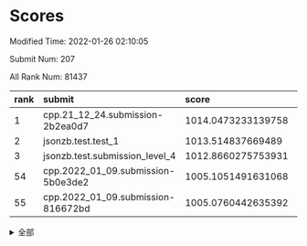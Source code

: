 # Scores

Modified Time: 2022-01-26 02:10:05

Submit Num: 207

All Rank Num: 81437

| rank |               submit               |       score        |       sigma        | pk_num |
| :--- | :--------------------------------- | :----------------- | :----------------- | :----- |
| 1    | cpp.21_12_24.submission-2b2ea0d7   | 1014.0473233139758 | 0.8054816511313454 | 1574   |
| 2    | jsonzb.test.test_1                 | 1013.514837669489  | 0.8336392208490004 | 1578   |
| 3    | jsonzb.test.submission_level_4     | 1012.8660275753931 | 0.8175766052953027 | 1577   |
| 54   | cpp.2022_01_09.submission-5b0e3de2 | 1005.1051491631068 | 0.7302094797599848 | 1569   |
| 55   | cpp.2022_01_09.submission-816672bd | 1005.0760442635392 | 0.7330409186678111 | 1575   |


<details>
<summary>全部</summary>

| rank |                 submit                 |       score        |       sigma        | pk_num |
| :--- | :------------------------------------- | :----------------- | :----------------- | :----- |
| 1    | cpp.21_12_24.submission-2b2ea0d7       | 1014.0473233139758 | 0.8054816511313454 | 1574   |
| 2    | jsonzb.test.test_1                     | 1013.514837669489  | 0.8336392208490004 | 1578   |
| 3    | jsonzb.test.submission_level_4         | 1012.8660275753931 | 0.8175766052953027 | 1577   |
| 4    | gobigger.level_3.submission_level_3_33 | 1011.4940275344118 | 0.7650636036389463 | 1570   |
| 5    | gobigger.level_3.submission_level_3_16 | 1011.377189054298  | 0.7857975841796442 | 1572   |
| 6    | gobigger.level_3.submission_level_3_21 | 1011.373303792645  | 0.7948936241776976 | 1574   |
| 7    | gobigger.level_3.submission_level_3_14 | 1011.3681756042229 | 0.7603345712083996 | 1575   |
| 8    | gobigger.level_3.submission_level_3_35 | 1011.1852412671049 | 0.7688237596343144 | 1573   |
| 9    | gobigger.level_3.submission_level_3_2  | 1010.9783895109987 | 0.7592412391572901 | 1573   |
| 10   | gobigger.level_3.submission_level_3_26 | 1010.9629830370965 | 0.7454483396729193 | 1576   |
| 11   | gobigger.level_3.submission_level_3_19 | 1010.9529810957863 | 0.7644759657376262 | 1573   |
| 12   | gobigger.level_3.submission_level_3_38 | 1010.9474421580755 | 0.7619248803169933 | 1574   |
| 13   | gobigger.level_3.submission_level_3_30 | 1010.8450883728041 | 0.7686691932668668 | 1571   |
| 14   | gobigger.level_3.submission_level_3_10 | 1010.8407022083051 | 0.7656747607582262 | 1573   |
| 15   | gobigger.level_3.submission_level_3_40 | 1010.7910318898082 | 0.7762194044636246 | 1568   |
| 16   | gobigger.level_3.submission_level_3_27 | 1010.7543850525823 | 0.7797714637419183 | 1574   |
| 17   | gobigger.level_3.submission_level_3_29 | 1010.4726001275112 | 0.7703876305670952 | 1578   |
| 18   | gobigger.level_3.submission_level_3_34 | 1010.4535337667888 | 0.7708064502769614 | 1578   |
| 19   | gobigger.level_3.submission_level_3_32 | 1010.4519639459735 | 0.7762241874621193 | 1571   |
| 20   | gobigger.level_3.submission_level_3_37 | 1010.4351676324501 | 0.7575480629183297 | 1572   |
| 21   | gobigger.level_3.submission_level_3_5  | 1010.3932093556683 | 0.7837516360779961 | 1575   |
| 22   | gobigger.level_3.submission_level_3_18 | 1010.3707252265644 | 0.7837360059967656 | 1575   |
| 23   | gobigger.level_3.submission_level_3_3  | 1010.3649565846077 | 0.7657633430801539 | 1571   |
| 24   | gobigger.level_3.submission_level_3_47 | 1010.160651332937  | 0.7358763280111539 | 1565   |
| 25   | gobigger.level_3.submission_level_3_25 | 1010.1503492988213 | 0.7531950691784374 | 1572   |
| 26   | gobigger.level_3.submission_level_3_45 | 1010.0254834358582 | 0.7668518048032547 | 1569   |
| 27   | gobigger.level_3.submission_level_3_7  | 1010.0247036568783 | 0.753879527292466  | 1567   |
| 28   | gobigger.level_3.submission_level_3_23 | 1009.9769375026638 | 0.7403155001544796 | 1576   |
| 29   | gobigger.level_3.submission_level_3_43 | 1009.9481579627538 | 0.7604452221130165 | 1576   |
| 30   | gobigger.level_3.submission_level_3_0  | 1009.8817297355581 | 0.7539320908208602 | 1574   |
| 31   | gobigger.level_3.submission_level_3_8  | 1009.8787327490063 | 0.7527390656266076 | 1574   |
| 32   | gobigger.level_3.submission_level_3_31 | 1009.8733424716295 | 0.7566254412183102 | 1576   |
| 33   | gobigger.level_3.submission_level_3_41 | 1009.7747210604005 | 0.7543617840741899 | 1574   |
| 34   | gobigger.level_3.submission_level_3_4  | 1009.7354950857374 | 0.7645309214474606 | 1577   |
| 35   | gobigger.level_3.submission_level_3_6  | 1009.7239828899459 | 0.7656414364784725 | 1572   |
| 36   | gobigger.level_3.submission_level_3_48 | 1009.688544965508  | 0.7420179880981231 | 1574   |
| 37   | gobigger.level_3.submission_level_3_42 | 1009.6654635422811 | 0.753472928464706  | 1573   |
| 38   | gobigger.level_3.submission_level_3_9  | 1009.6303171494992 | 0.7678444699938304 | 1573   |
| 39   | gobigger.level_3.submission_level_3_49 | 1009.5573229316583 | 0.7545496968735371 | 1566   |
| 40   | gobigger.level_3.submission_level_3_12 | 1009.4318145063138 | 0.7458249793864584 | 1570   |
| 41   | gobigger.level_3.submission_level_3_46 | 1009.3895428577489 | 0.7278113400648261 | 1573   |
| 42   | gobigger.level_3.submission_level_3_13 | 1009.3620678193436 | 0.7530729019370513 | 1574   |
| 43   | gobigger.level_3.submission_level_3_1  | 1009.3255952850786 | 0.771562043625234  | 1575   |
| 44   | gobigger.level_3.submission_level_3_36 | 1009.3110619572689 | 0.7720172636909111 | 1572   |
| 45   | gobigger.level_3.submission_level_3_22 | 1009.2741524586452 | 0.7511574681305861 | 1575   |
| 46   | gobigger.level_3.submission_level_3_44 | 1009.2464805447137 | 0.7328740378453158 | 1577   |
| 47   | gobigger.level_3.submission_level_3_24 | 1009.2458994598518 | 0.7640195206586464 | 1569   |
| 48   | gobigger.level_3.submission_level_3_20 | 1009.2380969137183 | 0.7441163597590527 | 1576   |
| 49   | gobigger.level_3.submission_level_3_28 | 1009.2028770569843 | 0.7345023861448915 | 1573   |
| 50   | gobigger.level_3.submission_level_3_11 | 1008.9851082128673 | 0.7332957615427492 | 1575   |
| 51   | gobigger.level_3.submission_level_3_39 | 1008.7432522855194 | 0.7599356736484002 | 1573   |
| 52   | gobigger.level_3.submission_level_3_15 | 1008.6715303378234 | 0.7389843202473155 | 1572   |
| 53   | gobigger.level_3.submission_level_3_17 | 1008.1268114524519 | 0.746803394851895  | 1575   |
| 54   | cpp.2022_01_09.submission-5b0e3de2     | 1005.1051491631068 | 0.7302094797599848 | 1569   |
| 55   | cpp.2022_01_09.submission-816672bd     | 1005.0760442635392 | 0.7330409186678111 | 1575   |
| 56   | gobigger.level_1.submission_level_1_22 | 1004.6059048648839 | 0.7321275279069049 | 1569   |
| 57   | gobigger.level_1.submission_level_1_11 | 1004.3919586743739 | 0.7370811159796012 | 1575   |
| 58   | gobigger.level_1.submission_level_1_36 | 1004.3724208708866 | 0.7298457342362602 | 1577   |
| 59   | gobigger.level_1.submission_level_1_49 | 1004.136056364014  | 0.7248426503576388 | 1575   |
| 60   | gobigger.level_1.submission_level_1_6  | 1004.016042955443  | 0.7134383846228787 | 1573   |
| 61   | gobigger.level_1.submission_level_1_16 | 1003.92203524154   | 0.7305812884626887 | 1573   |
| 62   | gobigger.level_1.submission_level_1_43 | 1003.9140284764093 | 0.7112556479231485 | 1574   |
| 63   | gobigger.level_1.submission_level_1_28 | 1003.9016827862735 | 0.7122099773835979 | 1569   |
| 64   | gobigger.level_1.submission_level_1_48 | 1003.8666974775739 | 0.7210724788629675 | 1575   |
| 65   | gobigger.level_1.submission_level_1_19 | 1003.8547802753048 | 0.7259214448464848 | 1578   |
| 66   | gobigger.level_1.submission_level_1_12 | 1003.7892941587155 | 0.7125112055005719 | 1577   |
| 67   | gobigger.level_1.submission_level_1_21 | 1003.7661989466949 | 0.7214385076744347 | 1575   |
| 68   | gobigger.level_1.submission_level_1_34 | 1003.7020973953939 | 0.7259863383477975 | 1575   |
| 69   | gobigger.level_1.submission_level_1_40 | 1003.6736929309621 | 0.7181946035202877 | 1573   |
| 70   | gobigger.level_1.submission_level_1_30 | 1003.6395737054622 | 0.7037773269687948 | 1580   |
| 71   | gobigger.level_1.submission_level_1_42 | 1003.614100261794  | 0.7161501137813296 | 1573   |
| 72   | gobigger.level_1.submission_level_1_45 | 1003.5770216822499 | 0.7138399646589934 | 1572   |
| 73   | gobigger.level_1.submission_level_1_31 | 1003.5189282214149 | 0.7161027779739981 | 1573   |
| 74   | gobigger.level_1.submission_level_1_0  | 1003.5103062941528 | 0.713365093240931  | 1576   |
| 75   | gobigger.level_1.submission_level_1_25 | 1003.4998123079997 | 0.7071238975554895 | 1570   |
| 76   | gobigger.level_1.submission_level_1_32 | 1003.4676586968546 | 0.7294450959085386 | 1571   |
| 77   | gobigger.level_1.submission_level_1_18 | 1003.4649420607225 | 0.7173067173527121 | 1567   |
| 78   | gobigger.level_1.submission_level_1_41 | 1003.4251411763365 | 0.7127419149556495 | 1573   |
| 79   | gobigger.level_1.submission_level_1_46 | 1003.4218921791603 | 0.7302665760548063 | 1576   |
| 80   | gobigger.level_1.submission_level_1_29 | 1003.3201315312339 | 0.7369544965604321 | 1575   |
| 81   | gobigger.level_1.submission_level_1_39 | 1003.2897591270039 | 0.7066875542680083 | 1570   |
| 82   | gobigger.level_1.submission_level_1_47 | 1003.2634530758185 | 0.7090715571978122 | 1576   |
| 83   | gobigger.level_1.submission_level_1_3  | 1003.1722215298266 | 0.7288275330417548 | 1575   |
| 84   | gobigger.level_1.submission_level_1_33 | 1003.1616069928846 | 0.720904512048024  | 1572   |
| 85   | gobigger.level_1.submission_level_1_15 | 1003.1493981264583 | 0.7070671330696527 | 1575   |
| 86   | gobigger.level_1.submission_level_1_37 | 1003.1489933644125 | 0.7148159901128497 | 1576   |
| 87   | gobigger.level_1.submission_level_1_1  | 1003.1425747526037 | 0.7102677430070167 | 1567   |
| 88   | gobigger.level_1.submission_level_1_17 | 1003.0995171948607 | 0.7166014262058626 | 1579   |
| 89   | gobigger.level_1.submission_level_1_5  | 1003.0499322942142 | 0.7137840477532498 | 1574   |
| 90   | gobigger.level_1.submission_level_1_7  | 1003.0364357094584 | 0.7165946002013454 | 1572   |
| 91   | gobigger.level_1.submission_level_1_9  | 1002.8116522944558 | 0.7154634437292526 | 1576   |
| 92   | gobigger.level_1.submission_level_1_4  | 1002.738744520564  | 0.7125439060911865 | 1576   |
| 93   | gobigger.level_1.submission_level_1_35 | 1002.7047471308442 | 0.7272058629037956 | 1574   |
| 94   | gobigger.level_1.submission_level_1_27 | 1002.6566316606064 | 0.7204900604972003 | 1576   |
| 95   | gobigger.level_1.submission_level_1_26 | 1002.6548632255368 | 0.7145275684937299 | 1572   |
| 96   | gobigger.level_1.submission_level_1_23 | 1002.5688698635494 | 0.7342921887258342 | 1575   |
| 97   | gobigger.level_1.submission_level_1_14 | 1002.5267223092583 | 0.7080752890690614 | 1574   |
| 98   | gobigger.level_1.submission_level_1_24 | 1002.4668703869612 | 0.7290738413901195 | 1573   |
| 99   | gobigger.level_1.submission_level_1_44 | 1002.422295951927  | 0.7181569693936081 | 1580   |
| 100  | gobigger.level_1.submission_level_1_13 | 1002.333014654592  | 0.7119289071147179 | 1570   |
| 101  | gobigger.level_1.submission_level_1_2  | 1002.2005869296771 | 0.7107176250877684 | 1577   |
| 102  | gobigger.level_1.submission_level_1_8  | 1002.1576971442485 | 0.7062365947519993 | 1569   |
| 103  | gobigger.level_1.submission_level_1_10 | 1002.1399655017493 | 0.7099917011970429 | 1575   |
| 104  | gobigger.level_1.submission_level_1_20 | 1001.9959869263641 | 0.7127798632569853 | 1569   |
| 105  | gobigger.level_1.submission_level_1_38 | 1001.5110957068159 | 0.7057968252763462 | 1578   |
| 106  | gobigger.random.submission_random_28   | 997.4173421497284  | 0.7264490606875925 | 1575   |
| 107  | gobigger.random.submission_random_1    | 997.157848535348   | 0.7146475174971513 | 1575   |
| 108  | gobigger.random.submission_random_47   | 997.0622717012217  | 0.7042764732168211 | 1568   |
| 109  | gobigger.random.submission_random_33   | 997.0446408674304  | 0.7172706543071934 | 1567   |
| 110  | gobigger.random.submission_random_36   | 996.9618285200465  | 0.6972584120383823 | 1574   |
| 111  | gobigger.random.submission_random_42   | 996.8244035126515  | 0.7044730391950564 | 1574   |
| 112  | gobigger.random.submission_random_20   | 996.8055759105516  | 0.7251111999387635 | 1576   |
| 113  | gobigger.random.submission_random_7    | 996.7470554469916  | 0.7107386728954919 | 1579   |
| 114  | gobigger.random.submission_random_26   | 996.5808571430338  | 0.7089063376037625 | 1573   |
| 115  | gobigger.random.submission_random_39   | 996.5650790981681  | 0.7054949731936311 | 1578   |
| 116  | gobigger.random.submission_random_2    | 996.4628495803091  | 0.7015100438624953 | 1577   |
| 117  | gobigger.random.submission_random_30   | 996.3497829064313  | 0.6998219411037344 | 1574   |
| 118  | gobigger.random.submission_random_14   | 996.3486625755937  | 0.7086268690376605 | 1578   |
| 119  | gobigger.random.submission_random_12   | 996.3076478265865  | 0.7067455896203723 | 1573   |
| 120  | gobigger.random.submission_random_3    | 996.243802947911   | 0.7343454687382794 | 1572   |
| 121  | gobigger.random.submission_random_44   | 996.0873070671254  | 0.7102682638242307 | 1574   |
| 122  | gobigger.random.submission_random_10   | 996.0825865349728  | 0.7262564272976433 | 1574   |
| 123  | gobigger.random.submission_random_32   | 996.0749155863483  | 0.7074782544260996 | 1582   |
| 124  | gobigger.random.submission_random_18   | 996.0302313457775  | 0.699638781617597  | 1575   |
| 125  | gobigger.random.submission_random_24   | 995.9991843189658  | 0.7124976648953564 | 1568   |
| 126  | gobigger.random.submission_random_8    | 995.9912285952106  | 0.7065556357762872 | 1575   |
| 127  | gobigger.random.submission_random_19   | 995.9624741669006  | 0.7352647725769069 | 1577   |
| 128  | gobigger.random.submission_random_29   | 995.9561660075824  | 0.7116825616958051 | 1571   |
| 129  | gobigger.random.submission_random_6    | 995.8106150937175  | 0.7089219127174498 | 1575   |
| 130  | gobigger.random.submission_random_23   | 995.6814309654869  | 0.7154707737837483 | 1576   |
| 131  | gobigger.random.submission_random_49   | 995.6553870763922  | 0.7135200952254351 | 1571   |
| 132  | gobigger.random.submission_random_21   | 995.6504681166977  | 0.7079110338459712 | 1577   |
| 133  | gobigger.random.submission_random_25   | 995.622997653483   | 0.7259119735040627 | 1576   |
| 134  | gobigger.random.submission_random_46   | 995.5786409063118  | 0.7295445210170922 | 1576   |
| 135  | gobigger.random.submission_random_38   | 995.5749924628839  | 0.6992813071781483 | 1572   |
| 136  | gobigger.random.submission_random_17   | 995.535347957751   | 0.7128242903763219 | 1576   |
| 137  | gobigger.random.submission_random_35   | 995.4893667031993  | 0.6950164102790978 | 1568   |
| 138  | gobigger.random.submission_random_0    | 995.4787425075223  | 0.7092743133692739 | 1567   |
| 139  | gobigger.random.submission_random_9    | 995.470646491471   | 0.7161818598516931 | 1573   |
| 140  | gobigger.random.submission_random_27   | 995.4294912469514  | 0.7172130708701765 | 1574   |
| 141  | gobigger.random.submission_random_40   | 995.3510689007459  | 0.697986836270211  | 1576   |
| 142  | gobigger.random.submission_random_43   | 995.3470288571435  | 0.724516277867421  | 1575   |
| 143  | gobigger.random.submission_random_34   | 995.3150091654286  | 0.7063832474382371 | 1569   |
| 144  | gobigger.random.submission_random_48   | 995.26560465186    | 0.7203680073922367 | 1577   |
| 145  | gobigger.random.submission_random_11   | 995.2376164851814  | 0.7057176523728438 | 1572   |
| 146  | gobigger.random.submission_random_41   | 995.2036511529919  | 0.7010953598812635 | 1574   |
| 147  | gobigger.random.submission_random_15   | 995.1542420127388  | 0.7140275788477143 | 1574   |
| 148  | gobigger.random.submission_random_4    | 994.9152745566704  | 0.7035254470351529 | 1573   |
| 149  | gobigger.random.submission_random_31   | 994.8842188293236  | 0.7199492424570066 | 1572   |
| 150  | gobigger.random.submission_random_5    | 994.8320941244862  | 0.714929341621613  | 1573   |
| 151  | gobigger.random.submission_random_16   | 994.6928794612788  | 0.7211582358535893 | 1574   |
| 152  | gobigger.random.submission_random_13   | 994.6569683877581  | 0.7144006637548137 | 1578   |
| 153  | gobigger.random.submission_random_37   | 994.5899689095008  | 0.7084189860229676 | 1577   |
| 154  | gobigger.random.submission_random_45   | 994.5658342496987  | 0.7218263272214667 | 1577   |
| 155  | gobigger.level_2.submission_level_2_19 | 994.0522722019755  | 0.7306721229392458 | 1575   |
| 156  | gobigger.random.submission_random_22   | 994.0069592438246  | 0.7216982820136363 | 1571   |
| 157  | gobigger.level_2.submission_level_2_28 | 993.9169682360679  | 0.7309224837010798 | 1575   |
| 158  | gobigger.level_2.submission_level_2_24 | 993.5307330885587  | 0.7322436502535314 | 1576   |
| 159  | gobigger.level_2.submission_level_2_32 | 993.4778537212964  | 0.7406497840335496 | 1570   |
| 160  | gobigger.level_2.submission_level_2_23 | 993.2990650817712  | 0.7281929182616474 | 1575   |
| 161  | gobigger.level_2.submission_level_2_0  | 993.0116333921808  | 0.7237418067985752 | 1570   |
| 162  | gobigger.level_2.submission_level_2_17 | 992.9754187219233  | 0.7335733462819104 | 1564   |
| 163  | gobigger.level_2.submission_level_2_10 | 992.9424329098193  | 0.7279257477566419 | 1575   |
| 164  | gobigger.level_2.submission_level_2_5  | 992.8679336183288  | 0.7471800468679033 | 1564   |
| 165  | gobigger.level_2.submission_level_2_3  | 992.8264439760283  | 0.7375426838347443 | 1575   |
| 166  | gobigger.level_2.submission_level_2_40 | 992.8183005689107  | 0.7507140901617226 | 1573   |
| 167  | gobigger.level_2.submission_level_2_4  | 992.8005439480138  | 0.7446402900098414 | 1574   |
| 168  | gobigger.level_2.submission_level_2_26 | 992.783773311967   | 0.7411419584377449 | 1573   |
| 169  | gobigger.level_2.submission_level_2_2  | 992.761106359505   | 0.7305109601888778 | 1574   |
| 170  | gobigger.level_2.submission_level_2_8  | 992.7148979434124  | 0.752941512632435  | 1579   |
| 171  | gobigger.level_2.submission_level_2_12 | 992.7015285816856  | 0.7292471186910066 | 1575   |
| 172  | gobigger.level_2.submission_level_2_38 | 992.6685795467076  | 0.7333641910632067 | 1570   |
| 173  | gobigger.level_2.submission_level_2_25 | 992.2901253697682  | 0.73702510808196   | 1575   |
| 174  | gobigger.level_2.submission_level_2_9  | 992.2787282721507  | 0.7691603625792226 | 1576   |
| 175  | gobigger.level_2.submission_level_2_48 | 992.1912357041492  | 0.736893863907988  | 1574   |
| 176  | gobigger.level_2.submission_level_2_22 | 992.171445872237   | 0.7366768589505963 | 1575   |
| 177  | gobigger.level_2.submission_level_2_13 | 992.1109094374469  | 0.7416395487846956 | 1575   |
| 178  | gobigger.level_2.submission_level_2_34 | 992.0522857353159  | 0.746779297515891  | 1573   |
| 179  | gobigger.level_2.submission_level_2_43 | 991.9812258421994  | 0.7443164542523946 | 1571   |
| 180  | gobigger.level_2.submission_level_2_15 | 991.9423549245251  | 0.7480058790045102 | 1576   |
| 181  | gobigger.level_2.submission_level_2_39 | 991.9360922219623  | 0.7381271411564291 | 1574   |
| 182  | gobigger.level_2.submission_level_2_30 | 991.7991274812016  | 0.742759290249057  | 1575   |
| 183  | gobigger.level_2.submission_level_2_6  | 991.7915860294233  | 0.7540466434013186 | 1575   |
| 184  | gobigger.level_2.submission_level_2_36 | 991.6976784050601  | 0.7388123021841272 | 1581   |
| 185  | gobigger.level_2.submission_level_2_31 | 991.6747501257909  | 0.7691827569541849 | 1575   |
| 186  | gobigger.level_2.submission_level_2_21 | 991.6435610168837  | 0.7332166334635116 | 1569   |
| 187  | gobigger.level_2.submission_level_2_18 | 991.5978768637225  | 0.7403416632383789 | 1566   |
| 188  | gobigger.level_2.submission_level_2_27 | 991.504341775038   | 0.7496903800645293 | 1574   |
| 189  | gobigger.level_2.submission_level_2_11 | 991.435142581395   | 0.7518883095656061 | 1577   |
| 190  | gobigger.level_2.submission_level_2_46 | 991.3828630134     | 0.7556138465714882 | 1580   |
| 191  | gobigger.level_2.submission_level_2_45 | 991.3150108994753  | 0.7489059252816744 | 1575   |
| 192  | gobigger.level_2.submission_level_2_42 | 991.2377690979     | 0.7336095255967207 | 1571   |
| 193  | gobigger.level_2.submission_level_2_37 | 991.2098244798225  | 0.7549226582420566 | 1578   |
| 194  | gobigger.level_2.submission_level_2_44 | 991.0852177914747  | 0.7520095616638094 | 1568   |
| 195  | gobigger.level_2.submission_level_2_7  | 991.0613933575061  | 0.7576023981142699 | 1575   |
| 196  | gobigger.level_2.submission_level_2_33 | 991.0490386511649  | 0.7839751747113991 | 1571   |
| 197  | gobigger.level_2.submission_level_2_29 | 990.9759282729983  | 0.769220972213923  | 1573   |
| 198  | gobigger.level_2.submission_level_2_14 | 990.9745666255752  | 0.7891783304060651 | 1570   |
| 199  | gobigger.level_2.submission_level_2_1  | 990.7634070494136  | 0.7617272985182901 | 1572   |
| 200  | gobigger.level_2.submission_level_2_20 | 990.7315904038129  | 0.7721443169591742 | 1577   |
| 201  | gobigger.level_2.submission_level_2_41 | 990.5712338302459  | 0.7476846089358429 | 1575   |
| 202  | gobigger.level_2.submission_level_2_35 | 990.5661575218959  | 0.751780412441575  | 1575   |
| 203  | gobigger.level_2.submission_level_2_49 | 990.4051779665499  | 0.7659556301005029 | 1574   |
| 204  | gobigger.level_2.submission_level_2_16 | 990.1246760034176  | 0.7668902459287366 | 1572   |
| 205  | gobigger.level_2.submission_level_2_47 | 989.5855148048295  | 0.7625193835051868 | 1575   |
| 206  | gobigger.none.submission_none_1        | 976.1140465046074  | 1.4457260537142316 | 1575   |
| 207  | gobigger.none.submission_none_0        | 975.4625310298603  | 1.4371543941304308 | 1575   |

</details>